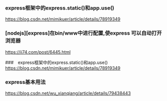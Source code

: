 ### express框架中的express.static()和app.use()
https://blog.csdn.net/mimikuer/article/details/78919349

### [nodejs][express]在bin/www中进行配置,使express 可以自动打开浏览器
https://ii74.com/post/6445.html

###　express框架中的express.static()和app.use()
https://blog.csdn.net/mimikuer/article/details/78919349

### express基本用法
https://blog.csdn.net/wu_xianqiang/article/details/79438443

### 







